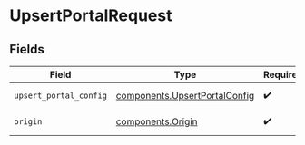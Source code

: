 # UpsertPortalRequest


## Fields

| Field                                                                      | Type                                                                       | Required                                                                   | Description                                                                |
| -------------------------------------------------------------------------- | -------------------------------------------------------------------------- | -------------------------------------------------------------------------- | -------------------------------------------------------------------------- |
| `upsert_portal_config`                                                     | [components.UpsertPortalConfig](../../models/shared/upsertportalconfig.md) | :heavy_check_mark:                                                         | Portal payload                                                             |
| `origin`                                                                   | [components.Origin](../../models/shared/origin.md)                         | :heavy_check_mark:                                                         | Origin of the portal                                                       |